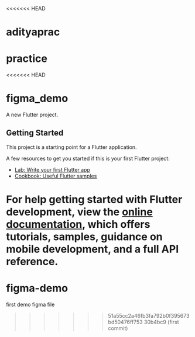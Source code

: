 <<<<<<< HEAD
# adityaprac
practice
=======
<<<<<<< HEAD
# figma_demo

A new Flutter project.

## Getting Started

This project is a starting point for a Flutter application.

A few resources to get you started if this is your first Flutter project:

- [Lab: Write your first Flutter app](https://docs.flutter.dev/get-started/codelab)
- [Cookbook: Useful Flutter samples](https://docs.flutter.dev/cookbook)

For help getting started with Flutter development, view the
[online documentation](https://docs.flutter.dev/), which offers tutorials,
samples, guidance on mobile development, and a full API reference.
=======
# figma-demo
first demo figma file
>>>>>>> 51a55cc2a46fb3fa792b0f395673bd50476ff753
>>>>>>> 30b4bc9 (first commit)
